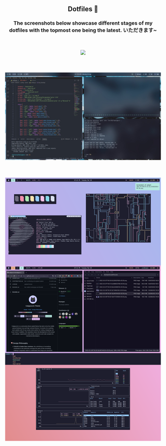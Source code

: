 <h2 align="center">Dotfiles 🍚</h1>
<h3 align="center">The screenshots below showcase different stages of my dotfiles with the topmost one being the latest. いただきます~</p><br>
<p align="center"><img src="assets/images/preview4.png"></p><br>
<p align="center"><img src="assets/images/preview2.jpg"></p><br>
<p align="center"><img src="assets/images/preview.png"></p><br>


